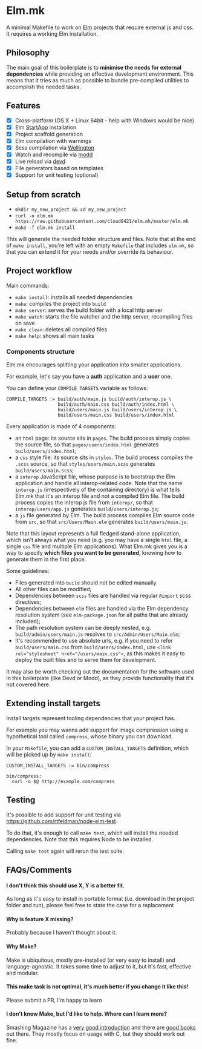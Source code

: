 # Elm.mk

A minimal Makefile to work on [Elm](http://elm-lang.org) projects that require external js and css. It requires
a working Elm installation.

## Philosophy

The main goal of this boilerplate is to **minimise the needs for external dependencies** while providing an effective
development environment. This means that it tries as much as possible to bundle pre-compiled utilities to accomplish the needed tasks.

## Features

- [x] Cross-platform (OS X + Linux 64bit - help with Windows would be nice)
- [x] Elm [StartApp](http://package.elm-lang.org/packages/evancz/start-app/2.0.2/) installation
- [x] Project scaffold generation
- [x] Elm compilation with warnings
- [x] Scss compilation via [Wellington](https://github.com/wellington/wellington)
- [x] Watch and recompile via [modd](https://github.com/cortesi/modd)
- [x] Live reload via [devd](https://github.com/cortesi/devd)
- [x] File generators based on templates
- [x] Support for unit testing (optional)

## Setup from scratch

- `mkdir my_new_project && cd my_new_project`
- `curl -o elm.mk https://raw.githubusercontent.com/cloud8421/elm.mk/master/elm.mk`
- `make -f elm.mk install`

This will generate the needed folder structure and files. Note that at the end of `make install`, you're left with
an empty `Makefile` that includes `elm.mk`, so that you can extend it for your needs and/or override its behaviour.

## Project workflow

Main commands:

- `make install`: installs all needed dependencies
- `make`: compiles the project into `build`
- `make server`: serves the build folder with a local http server
- `make watch`: starts the file watcher and the http server, recompiling files on save
- `make clean`: deletes all compiled files
- `make help`: shows all main tasks

### Components structure

Elm.mk encourages splitting your application into smaller applications.

For example, let's say you have a **auth** application and a **user** one.

You can define your `COMPILE_TARGETS` variable as follows:

```
COMPILE_TARGETS := build/auth/main.js build/auth/interop.js \
                   build/auth/main.css build/auth/index.html \
                   build/users/main.js build/users/interop.js \
                   build/users/main.css build/users/index.html
```

Every application is made of 4 components:

- an `html` page: its source sits in `pages`. The build process simply copies the source file, so that `pages/users/index.html` generates `build/users/index.html`;
- a `css` style file: its source sits in `styles`. The build process compiles the `.scss` source, so that `styles/users/main.scss` generates `build/users/main.scss`;
- a `interop` JavaScript file, whose purpose is to bootstrap the Elm application and handle all interop-related code. Note that the name `interop.js` (irrespectively of the containing directory) is what tells Elm.mk that it's an interop file and not a compiled Elm file. The build process copies the interop js file from `interop/`, so that `interop/users/app.js` generates `build/users/interop.js`;
- a `js` file generated by Elm. The build process compiles Elm source code from `src`, so that `src/Users/Main.elm` generates `build/users/main.js`.

Note that this layout represents a full fledged stand-alone application, which isn't always what you need (e.g. you may have a single `html` file, a single `css` file and multiple Elm applications). What Elm.mk gives you is a way to specify **which files you want to be generated**, knowing how to generate them in the first place.

Some guidelines:

- Files generated into `build` should not be edited manually
- All other files can be modified;
- Dependencies between `scss` files are handled via regular `@import` scss directives;
- Dependencies between `elm` files are handled via the Elm dependency resolution system (see `elm-package.json` for all paths that are already included);
- The path resolution system can be deeply nested, e.g. `build/admin/users/main.js` resolves to `src/Admin/Users/Main.elm`;
- It's recommended to use absolute urls, e.g. if you need to refer `build/users/main.css` from `build/users/index.html`, use `<link rel="stylesheet" href="/users/main.css">`, as this makes it easy to deploy the built files and to serve them for development.

It may also be worth checking out the documentation for the software used in this boilerplate (like Devd or Modd), as they provide functionality that it's not covered here.

## Extending install targets

Install targets represent tooling dependencies that your project has.

For example you may wanna add support for image compression using a hypothetical tool called `compress`, whose binary you can download.

In your `Makefile`, you can add a `CUSTOM_INSTALL_TARGETS` definition, which will be picked up by `make install`:

```
CUSTOM_INSTALL_TARGETS := bin/compress

bin/compress:
  curl -o $@ http://example.com/compress
```

## Testing

It's possible to add support for unit testing via <https://github.com/rtfeldman/node-elm-test>.

To do that, it's enough to call `make test`, which will install the needed dependencies. Note that this requires Node to be installed.

Calling `make test` again will rerun the test suite.

## FAQs/Comments

#### I don't think this should use X, Y is a better fit.
As long as it's easy to install in portable format (i.e. download in the project folder and run), please feel free to state the case for a replacement

#### Why is feature X missing?
Probably because I haven't thought about it.

#### Why Make?
Make is ubiquitous, mostly pre-installed (or very easy to install) and language-agnostic. It takes some time to adjust to it, but it's fast, effective and modular.

#### This make task is not optimal, it's much better if you change it like this!
Please submit a PR, I'm happy to learn

#### I don't know Make, but I'd like to help. Where can I learn more?
Smashing Magazine has a [very good introduction](https://www.smashingmagazine.com/2015/10/building-web-applications-with-make/) and there are [good books](http://shop.oreilly.com/product/9780596006105.do) out there. They mostly focus on usage with C, but they should work out fine.
